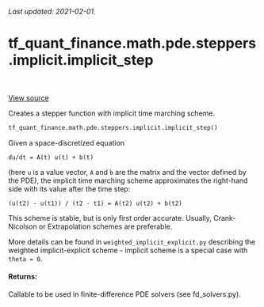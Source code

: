 <!--
This file is generated by a tool. Do not edit directly.
For open-source contributions the docs will be updated automatically.
-->

*Last updated: 2021-02-01.*

<div itemscope itemtype="http://developers.google.com/ReferenceObject">
<meta itemprop="name" content="tf_quant_finance.math.pde.steppers.implicit.implicit_step" />
<meta itemprop="path" content="Stable" />
</div>

# tf_quant_finance.math.pde.steppers.implicit.implicit_step

<!-- Insert buttons and diff -->

<table class="tfo-notebook-buttons tfo-api" align="left">
</table>

<a target="_blank" href="https://github.com/google/tf-quant-finance/blob/master/tf_quant_finance/math/pde/steppers/implicit.py">View source</a>



Creates a stepper function with implicit time marching scheme.

```python
tf_quant_finance.math.pde.steppers.implicit.implicit_step()
```



<!-- Placeholder for "Used in" -->

Given a space-discretized equation

```
du/dt = A(t) u(t) + b(t)
```
(here `u` is a value vector, `A` and `b` are the matrix and the vector defined
by the PDE), the implicit time marching scheme approximates the right-hand
side with its value after the time step:

```
(u(t2) - u(t1)) / (t2 - t1) = A(t2) u(t2) + b(t2)
```
This scheme is stable, but is only first order accurate.
Usually, Crank-Nicolson or Extrapolation schemes are preferable.

More details can be found in `weighted_implicit_explicit.py` describing the
weighted implicit-explicit scheme - implicit scheme is a special case
with `theta = 0`.

#### Returns:

Callable to be used in finite-difference PDE solvers (see fd_solvers.py).
